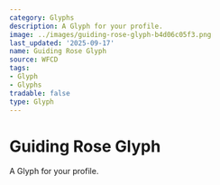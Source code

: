 ```yaml
---
category: Glyphs
description: A Glyph for your profile.
image: ../images/guiding-rose-glyph-b4d06c05f3.png
last_updated: '2025-09-17'
name: Guiding Rose Glyph
source: WFCD
tags:
- Glyph
- Glyphs
tradable: false
type: Glyph
---
```


# Guiding Rose Glyph

A Glyph for your profile.

